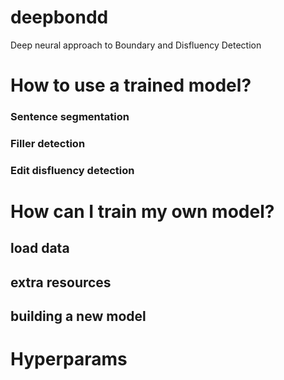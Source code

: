 # deepbondd
Deep neural approach to Boundary and Disfluency Detection

# How to use a trained model?

### Sentence segmentation

### Filler detection

### Edit disfluency detection



# How can I train my own model?


## load data

## extra resources

## building a new model



# Hyperparams